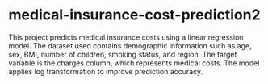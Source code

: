 # medical-insurance-cost-prediction2
This project predicts medical insurance costs using a linear regression model. The dataset used contains demographic information such as age, sex, BMI, number of children, smoking status, and region. The target variable is the charges column, which represents medical costs. The model applies log transformation to improve prediction accuracy.

